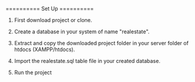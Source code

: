 ========== Set Up ==========
1.  First download project or clone.

2.  Create a database in your system of name "realestate".

3.  Extract and copy the downloaded project folder in your server folder  of htdocs (XAMPP/htdocs).

4.  Import the realestate.sql table file in your created database.

5.  Run the project
